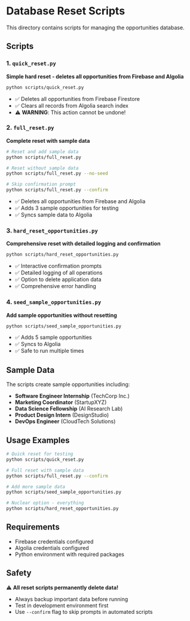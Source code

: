 # Database Reset Scripts

This directory contains scripts for managing the opportunities database.

## Scripts

### 1. `quick_reset.py`
**Simple hard reset - deletes all opportunities from Firebase and Algolia**

```bash
python scripts/quick_reset.py
```

- ✅ Deletes all opportunities from Firebase Firestore
- ✅ Clears all records from Algolia search index
- ⚠️ **WARNING**: This action cannot be undone!

### 2. `full_reset.py`
**Complete reset with sample data**

```bash
# Reset and add sample data
python scripts/full_reset.py

# Reset without sample data
python scripts/full_reset.py --no-seed

# Skip confirmation prompt
python scripts/full_reset.py --confirm
```

- ✅ Deletes all opportunities from Firebase and Algolia
- ✅ Adds 3 sample opportunities for testing
- ✅ Syncs sample data to Algolia

### 3. `hard_reset_opportunities.py`
**Comprehensive reset with detailed logging and confirmation**

```bash
python scripts/hard_reset_opportunities.py
```

- ✅ Interactive confirmation prompts
- ✅ Detailed logging of all operations
- ✅ Option to delete application data
- ✅ Comprehensive error handling

### 4. `seed_sample_opportunities.py`
**Add sample opportunities without resetting**

```bash
python scripts/seed_sample_opportunities.py
```

- ✅ Adds 5 sample opportunities
- ✅ Syncs to Algolia
- ✅ Safe to run multiple times

## Sample Data

The scripts create sample opportunities including:

- **Software Engineer Internship** (TechCorp Inc.)
- **Marketing Coordinator** (StartupXYZ) 
- **Data Science Fellowship** (AI Research Lab)
- **Product Design Intern** (DesignStudio)
- **DevOps Engineer** (CloudTech Solutions)

## Usage Examples

```bash
# Quick reset for testing
python scripts/quick_reset.py

# Full reset with sample data
python scripts/full_reset.py --confirm

# Add more sample data
python scripts/seed_sample_opportunities.py

# Nuclear option - everything
python scripts/hard_reset_opportunities.py
```

## Requirements

- Firebase credentials configured
- Algolia credentials configured
- Python environment with required packages

## Safety

⚠️ **All reset scripts permanently delete data!**

- Always backup important data before running
- Test in development environment first
- Use `--confirm` flag to skip prompts in automated scripts
